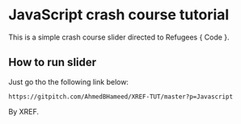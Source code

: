 # JavaScript crash course tutorial

This is a simple crash course slider directed to Refugees { Code }.

## How to run slider

Just go tho the following link below:

```
https://gitpitch.com/AhmedBHameed/XREF-TUT/master?p=Javascript
```

By XREF.